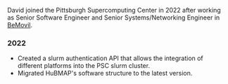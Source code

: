 David joined the Pittsburgh Supercomputing Center in 2022 after working as Senior Software Engineer and Senior Systems/Networking Engineer in [BeMovil](https://www.bemovil.net).

### 2022
* Created a slurm authentication API that allows the integration of different platforms into the PSC slurm cluster.
* Migrated HuBMAP's software structure to the latest version.